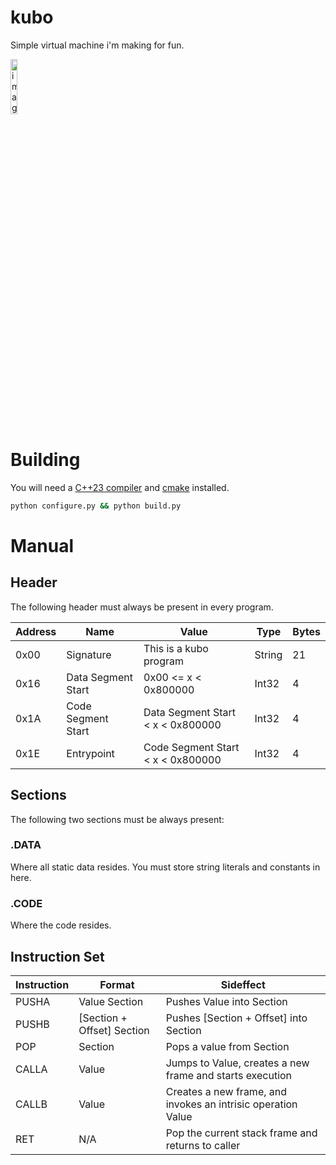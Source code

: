 # kubo

Simple virtual machine i'm making for fun.

<img width="15%" alt="image" src="https://github.com/user-attachments/assets/ae84fc45-b053-4a26-ba7d-d54f92afb0ec" />

# Building

You will need a [C++23 compiler](https://github.com/llvm/llvm-project/releases) and [cmake](https://cmake.org/) installed.

```bash
python configure.py && python build.py
```

# Manual

## Header

The following header must always be present in every program.


| Address | Name | Value | Type | Bytes |
| ------- | - | ----- | ---- | ----- |
| 0x00 | Signature | This is a kubo program | String | 21 |
| 0x16 | Data Segment Start| 0x00 <= x < 0x800000 | Int32 | 4 |
| 0x1A | Code Segment Start | Data Segment Start < x < 0x800000 | Int32 | 4 |
| 0x1E | Entrypoint | Code Segment Start < x < 0x800000 | Int32 | 4 |


## Sections

The following two sections must be always present:

### .DATA

Where all static data resides. You must store string literals and constants in here.

### .CODE

Where the code resides.

## Instruction Set


| Instruction | Format | Sideffect |
|-------------|----------|-----------|
| PUSHA | Value Section | Pushes Value into Section|
| PUSHB | \[Section + Offset\] Section | Pushes \[Section + Offset\] into Section|
| POP | Section | Pops a value from Section |
| CALLA | Value | Jumps to Value, creates a new frame and starts execution |
| CALLB | Value | Creates a new frame, and invokes an intrisic operation Value |
| RET | N/A | Pop the current stack frame and returns to caller |
